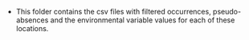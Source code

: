 - This folder contains the csv files with filtered occurrences, pseudo-absences and the environmental variable values
for each of these locations.
